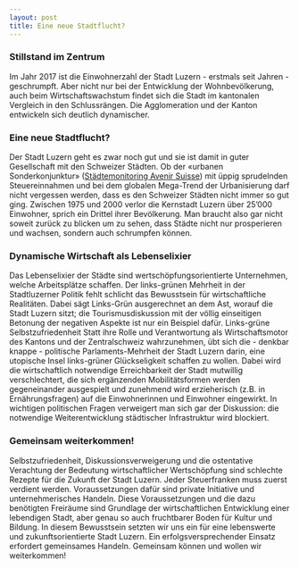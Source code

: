 ```yaml
---
layout: post
title: Eine neue Stadtflucht?
---
```


### Stillstand im Zentrum
Im Jahr 2017 ist die Einwohnerzahl der Stadt Luzern - erstmals seit Jahren - geschrumpft. Aber nicht nur bei der Entwicklung der Wohnbevölkerung, auch beim Wirtschaftswachstum findet sich die Stadt im kantonalen Vergleich in den Schlussrängen. Die Agglomeration und der Kanton entwickeln sich deutlich dynamischer.

### Eine neue Stadtflucht?
Der Stadt Luzern geht es zwar noch gut und sie ist damit in guter Gesellschaft mit den Schweizer Städten. Ob der «urbanen Sonderkonjunktur» ([Städtemonitoring Avenir Suisse](https://www.avenir-suisse.ch/publication/20-jahre-schweizer-stadtpolitik/)) mit üppig sprudelnden Steuereinnahmen und bei dem globalen Mega-Trend der Urbanisierung darf nicht vergessen werden, dass es den Schweizer Städten nicht immer so gut ging. Zwischen 1975 und 2000 verlor die Kernstadt Luzern über 25’000 Einwohner, sprich ein Drittel ihrer Bevölkerung. Man braucht also gar nicht soweit zurück zu blicken um zu sehen, dass Städte nicht nur prosperieren und wachsen, sondern auch schrumpfen können.

### Dynamische Wirtschaft als Lebenselixier
Das Lebenselixier der Städte sind wertschöpfungsorientierte Unternehmen, welche Arbeitsplätze schaffen. Der links-grünen Mehrheit in der Stadtluzerner Politik fehlt schlicht das Bewusstsein für wirtschaftliche Realitäten. Dabei sägt Links-Grün ausgerechnet an dem Ast, worauf die Stadt Luzern sitzt; die Tourismusdiskussion mit der völlig einseitigen Betonung der negativen Aspekte ist nur ein Beispiel dafür.
Links-grüne Selbstzufriedenheit
Statt ihre Rolle und Verantwortung als Wirtschaftsmotor des Kantons und der Zentralschweiz wahrzunehmen, übt sich die - denkbar knappe - politische Parlaments-Mehrheit der Stadt Luzern  darin, eine utopische Insel links-grüner Glückseligkeit schaffen zu wollen. Dabei wird die wirtschaftlich notwendige Erreichbarkeit der Stadt mutwillig verschlechtert, die sich ergänzenden Mobilitätsformen werden gegeneinander ausgespielt und zunehmend wird erzieherisch (z.B. in Ernährungsfragen) auf die Einwohnerinnen und Einwohner eingewirkt. In wichtigen politischen Fragen verweigert man sich gar der Diskussion: die notwendige Weiterentwicklung städtischer Infrastruktur wird blockiert.

### Gemeinsam weiterkommen!
Selbstzufriedenheit, Diskussionsverweigerung und die ostentative Verachtung der Bedeutung wirtschaftlicher Wertschöpfung sind schlechte Rezepte für die Zukunft der Stadt Luzern. Jeder Steuerfranken muss zuerst verdient werden.  Voraussetzungen dafür sind private Initiative und unternehmerisches Handeln. Diese Voraussetzungen und die dazu benötigten Freiräume sind Grundlage der wirtschaftlichen Entwicklung einer lebendigen Stadt, aber genau so auch fruchtbarer Boden für Kultur und Bildung. In diesem Bewusstsein setzten wir uns ein für eine lebenswerte und zukunftsorientierte Stadt Luzern. Ein erfolgsversprechender Einsatz erfordert gemeinsames Handeln. Gemeinsam können und wollen wir weiterkommen!